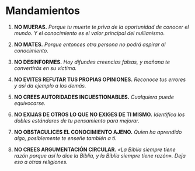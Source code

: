 
# Mandamientos

1. **NO MUERAS.**
    *Porque tu muerte te priva de la oportunidad de conocer el mundo. Y el conocimiento es el valor principal del nullianismo.*

2. **NO MATES.**
    *Porque entonces otra persona no podrá aspirar al conocimiento.*

3. **NO DESINFORMES.**
    *Hoy difundes creencias falsas, y mañana te convertirás en su víctima.*

4. **NO EVITES REFUTAR TUS PROPIAS OPINIONES.**
    *Reconoce tus errores y así da ejemplo a los demás.*

5. **NO CREES AUTORIDADES INCUESTIONABLES.**
    *Cualquiera puede equivocarse.*

6. **NO EXIJAS DE OTROS LO QUE NO EXIGES DE TI MISMO.**
    *Identifica los dobles estándares de tu pensamiento para mejorar.*

7. **NO OBSTACULICES EL CONOCIMIENTO AJENO.**
    *Quien ha aprendido algo, posiblemente te enseñe también a ti.*

8. **NO CREES ARGUMENTACIÓN CIRCULAR.**
    *«La Biblia siempre tiene razón porque así lo dice la Biblia, y la Biblia siempre tiene razón». Deja eso a otras religiones.*
